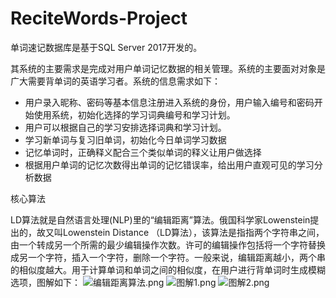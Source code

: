 # ReciteWords-Project
单词速记数据库是基于SQL Server 2017开发的。

其系统的主要需求是完成对用户单词记忆数据的相关管理。系统的主要面对对象是广大需要背单词的英语学习者。系统的信息需求如下：

- 用户录入昵称、密码等基本信息注册进入系统的身份，用户输入编号和密码开始使用系统，初始化选择的学习词典编号和学习计划。
- 用户可以根据自己的学习安排选择词典和学习计划。
- 学习新单词与复习旧单词，初始化今日单词学习数据
- 记忆单词时，正确释义配合三个类似单词的释义让用户做选择
- 根据用户单词的记忆次数得出单词的记忆错误率，给出用户直观可见的学习分析数据

核心算法

LD算法就是自然语言处理(NLP)里的“编辑距离”算法。俄国科学家Lowenstein提出的，故又叫Lowenstein Distance （LD算法），该算法是指指两个字符串之间，由一个转成另一个所需的最少编辑操作次数。许可的编辑操作包括将一个字符替换成另一个字符，插入一个字符，删除一个字符。一般来说，编辑距离越小，两个串的相似度越大。用于计算单词和单词之间的相似度，在用户进行背单词时生成模糊选项，图解如下：
![编辑距离算法.png](https://i.loli.net/2020/12/19/IwokRrbe1nXVLBY.png)
![图解1.png](https://i.loli.net/2020/12/19/tS4zGTaqKRYno6g.png)
![图解2.png](https://i.loli.net/2020/12/19/gVDorKMOsI4yFZm.png)




